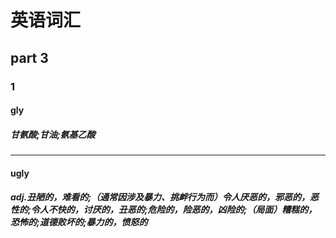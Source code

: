 # 英语词汇

## part 3

### 1
#### gly
##### 甘氨酸;甘油;氨基乙酸

---
#### ugly
##### adj.丑陋的，难看的;（通常因涉及暴力、挑衅行为而）令人厌恶的，邪恶的，恶性的;令人不快的，讨厌的，丑恶的;危险的，险恶的，凶险的;（局面）糟糕的，恐怖的;道德败坏的;暴力的，愤怒的
